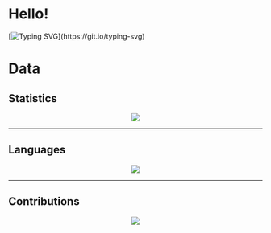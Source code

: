 # Hello!
[![Typing SVG](https://readme-typing-svg.herokuapp.com?font=Ubuntu+Mono&color=%23AAF71F&size=50&center=true&vCenter=true&width=1700&height=150&lines=printf(%22Hello%2C+%25s!%22%2C+your_name);%24my_name+%3D+'marufura';echo+'Nice+to+meet+you!';System.out.println(%22My+profile%22);std%3A%3Acout+%3C%3C+%22I+am+a+university+student+in+Japan.%22+%3C%3C+std%3A%3Aendl;console.log(%22I'm+majoring+in+Software+Engineering%22);SELECT+my_fav+FROM+me;my_fav+%3D+%5B'Traveling'%2C+'Camping'%2C+'Gaming'%5D;%3Cp%3EThank+you+for+visiting!%3C%2Fp%3E;jmp+start)](https://git.io/typing-svg)


<!-- <a href="https://github.com/anuraghazra/github-readme-stats">
    <img align="left" src="https://github-readme-stats.vercel.app/api?username=marufura&count_private=true&show_icons=true&theme=dracula" />
</a>
<a href="https://github.com/anuraghazra/github-readme-stats">
    <img align="left" src="https://github-readme-stats.vercel.app/api/top-langs/?username=marufura&layout=compact&theme=dracula" />
</a> -->

# Data
## Statistics
<div align="center">
    <a href="https://github.com/anuraghazra/github-readme-stats">
        <img src="https://github-readme-stats.vercel.app/api?username=marufura&count_private=true&show_icons=true&theme=dracula" />
    </a>
</div>

---
## Languages
<div align="center">
    <a href="https://github.com/anuraghazra/github-readme-stats">
        <img src="https://github-readme-stats.vercel.app/api/top-langs/?username=marufura&layout=compact&theme=dracula" />
    </a>
</div>

---
## Contributions
<div align="center">
<a href="https://github-profile-summary-cards.vercel.app">
    <img src="https://github-profile-summary-cards.vercel.app/api/cards/profile-details?username=marufura&theme=dracula" />
</a>
</div>
